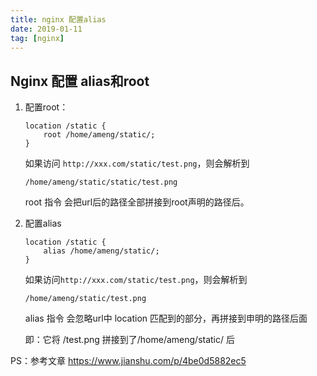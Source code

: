 ```yaml
---
title: nginx 配置alias
date: 2019-01-11
tag: [nginx]
---
```


## Nginx 配置 alias和root

1. 配置root：

   ```
   location /static {
       root /home/ameng/static/;
   }
   ```

   如果访问 `http://xxx.com/static/test.png`，则会解析到

   `/home/ameng/static/static/test.png`

   root 指令 会把url后的路径全部拼接到root声明的路径后。

2. 配置alias

   ```
   location /static {
       alias /home/ameng/static/;
   }
   ```

   如果访问`http://xxx.com/static/test.png`，则会解析到

   `/home/ameng/static/test.png`

   alias 指令 会忽略url中 location 匹配到的部分，再拼接到申明的路径后面

   即：它将 /test.png 拼接到了/home/ameng/static/ 后

PS：参考文章 https://www.jianshu.com/p/4be0d5882ec5

